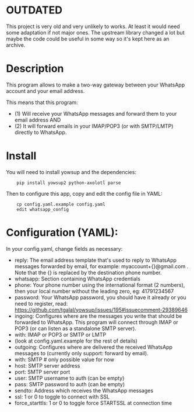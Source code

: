 # OUTDATED

This project is very old and very unlikely to works. At least it would need some adaptation if not major ones. The upstream library changed a lot but maybe the code could be useful in some way so it's kept here as an archive.

# Description
This program allows to make a two-way gateway between your WhatsApp account
and your email address.

This means that this program:
 * (1) Will receive your WhatsApp messages and forward them to your email address
     AND
 * (2) It will forward emails in your IMAP/POP3 (or with SMTP/LMTP) directly to WhatsApp.

# Install
You will need to install yowsup and the dependencies:
```
    pip install yowsup2 python-axolotl parse
```

Then to configure this app, copy and edit the config file in YAML:
```
    cp config.yaml.example config.yaml
    edit whatsapp_config
```

# Configuration (YAML):
In your config.yaml, change fields as necessary:
 * reply: The email address template that's used to reply to WhatsApp messages
  forwarded by email, for example: myaccount+{}@gmail.com . Note that the {} is
  replaced by the destination phone number.
 * whatsapp: Section containing WhatsApp credentials
  * phone: Your phone number using the international format (2 numbers),
      then your local number without the leading zero, eg: 41791234567
  * password: Your WhatsApp password, you should have it already or you
      need to register, read:
          https://github.com/tgalal/yowsup/issues/195#issuecomment-29389646
 * ingoing: Configures where are the messages you write that should be forwarded to WhatsApp. This program will connect through IMAP or POP3 (or can listen as a standalone SMTP server).
  * with: IMAP or POP3 or SMTP or LMTP
  * (look at config.yaml.example for the rest of details)
 * outgoing: Configures where are delivered the received WhatsApp messages to (currently only support: forward by email).
  * with: SMTP # only possible value for now
  * host: SMTP server address
  * port: SMTP server port
  * user: SMTP username to auth (can be empty)
  * pass: SMTP password to auth (can be empty)
  * sendto: Address which receives the WhatsApp messages
  * ssl: 1 or 0 to toggle to connect with SSL
  * force_starttls: 1 or 0 to toggle force STARTSSL at connection time
